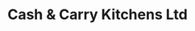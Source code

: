 ---
title: "Cash & Carry Kitchens Ltd"
url: /waterford/cash-and-carry-kitchens-ltd/
shop: wholesale
---